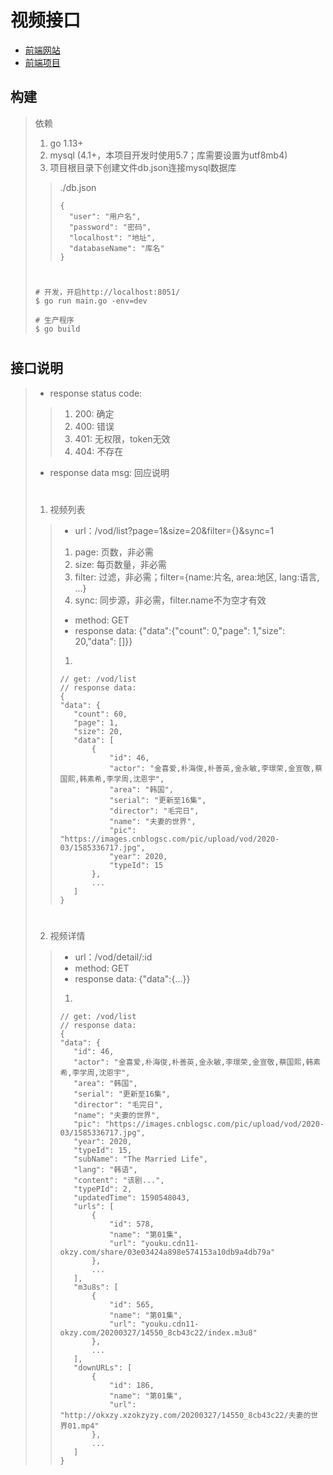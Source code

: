 # 视频接口
* [前端网站](https://www.ys1994.nl/)
* [前端项目](https://github.com/digi1874/www.ys1994)

## 构建
> 依赖
> 1. go 1.13+
> 2. mysql (4.1+，本项目开发时使用5.7；库需要设置为utf8mb4)
> 3. 项目根目录下创建文件db.json连接mysql数据库
>> ./db.json
>> ```
>> {
>>   "user": "用户名",
>>   "password": "密码",
>>   "localhost": "地址",
>>   "databaseName": "库名"
>> }
>> ```
>> #
> ```
> # 开发，开启http://localhost:8051/
> $ go run main.go -env=dev
>
> # 生产程序
> $ go build
> ```
> #

## 接口说明
> * response status code:
>> 1. 200: 确定
>> 2. 400: 错误
>> 3. 401: 无权限，token无效
>> 4. 404: 不存在
> * response data msg: 回应说明
> #
> 1. 视频列表
>> * url：/vod/list?page=1&size=20&filter={}&sync=1
>> 1. page: 页数，非必需
>> 2. size: 每页数量，非必需
>> 3. filter: 过滤，非必需；filter={name:片名, area:地区, lang:语言, ...}
>> 4. sync: 同步源，非必需，filter.name不为空才有效
>> * method: GET
>> * response data: {"data":{"count": 0,"page": 1,"size": 20,"data": []}}
>> 1.
>> ```
>> // get: /vod/list
>> // response data:
>> {
>> "data": {
>>    "count": 60,
>>    "page": 1,
>>    "size": 20,
>>    "data": [
>>        {
>>            "id": 46,
>>            "actor": "金喜爱,朴海俊,朴善英,金永敏,李璟荣,金宣敬,蔡国熙,韩素希,李学周,沈恩宇",
>>            "area": "韩国",
>>            "serial": "更新至16集",
>>            "director": "毛完日",
>>            "name": "夫妻的世界",
>>            "pic": "https://images.cnblogsc.com/pic/upload/vod/2020-03/1585336717.jpg",
>>            "year": 2020,
>>            "typeId": 15
>>        },
>>        ...
>>    ]
>> }
>> ```
>> #
>
> 2. 视频详情
>> * url：/vod/detail/:id
>> * method: GET
>> * response data: {"data":{...}}
>> 1.
>> ```
>> // get: /vod/list
>> // response data:
>> {
>> "data": {
>>    "id": 46,
>>    "actor": "金喜爱,朴海俊,朴善英,金永敏,李璟荣,金宣敬,蔡国熙,韩素希,李学周,沈恩宇",
>>    "area": "韩国",
>>    "serial": "更新至16集",
>>    "director": "毛完日",
>>    "name": "夫妻的世界",
>>    "pic": "https://images.cnblogsc.com/pic/upload/vod/2020-03/1585336717.jpg",
>>    "year": 2020,
>>    "typeId": 15,
>>    "subName": "The Married Life",
>>    "lang": "韩语",
>>    "content": "该剧...",
>>    "typePId": 2,
>>    "updatedTime": 1590548043,
>>    "urls": [
>>        {
>>            "id": 578,
>>            "name": "第01集",
>>            "url": "youku.cdn11-okzy.com/share/03e03424a898e574153a10db9a4db79a"
>>        },
>>        ...
>>    ],
>>    "m3u8s": [
>>        {
>>            "id": 565,
>>            "name": "第01集",
>>            "url": "youku.cdn11-okzy.com/20200327/14550_8cb43c22/index.m3u8"
>>        },
>>        ...
>>    ],
>>    "downURLs": [
>>        {
>>            "id": 186,
>>            "name": "第01集",
>>            "url": "http://okxzy.xzokzyzy.com/20200327/14550_8cb43c22/夫妻的世界01.mp4"
>>        },
>>        ...
>>    ]
>> }
>> ```
>> #
